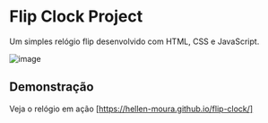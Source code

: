 # Flip Clock Project

Um simples relógio flip desenvolvido com HTML, CSS e JavaScript.

![image](https://github.com/hellen-moura/flip-clock/assets/127620071/4649a4d4-6efc-47c3-bf8d-329940d8e854)


## Demonstração

Veja o relógio em ação [https://hellen-moura.github.io/flip-clock/]

